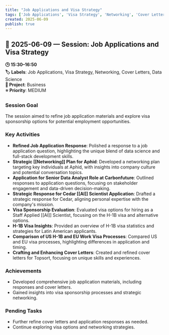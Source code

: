 ```yaml
---
title: "Job Applications and Visa Strategy"
tags: ['Job Applications', 'Visa Strategy', 'Networking', 'Cover Letters', 'Data Science']
created: 2025-06-09
publish: true
---
```


## 📅 2025-06-09 — Session: Job Applications and Visa Strategy

**🕒 15:30–16:50**  
**🏷️ Labels**: Job Applications, Visa Strategy, Networking, Cover Letters, Data Science  
**📂 Project**: Business  
**⭐ Priority**: MEDIUM  


### Session Goal
The session aimed to refine job application materials and explore visa sponsorship options for potential employment opportunities.

### Key Activities
- **Refined Job Application Response**: Polished a response to a job application question, highlighting the unique blend of data science and full-stack development skills.
- **Strategic [[Networking]] Plan for Aphid**: Developed a networking plan targeting key individuals at Aphid, with insights into company culture and potential conversation topics.
- **Application for Senior Data Analyst Role at Carbonfuture**: Outlined responses to application questions, focusing on stakeholder engagement and data-driven decision-making.
- **Strategic Response for Cedar [[AI]] Scientist Application**: Drafted a strategic response for Cedar, aligning personal expertise with the company's mission.
- **Visa Sponsorship Evaluation**: Evaluated visa options for hiring as a Staff Applied [[AI]] Scientist, focusing on the H-1B visa and alternative options.
- **H-1B Visa Insights**: Provided an overview of H-1B visa statistics and strategies for Latin American applicants.
- **Comparison of US H-1B and EU Work Visa Processes**: Compared US and EU visa processes, highlighting differences in application and timing.
- **Crafting and Enhancing Cover Letters**: Created and refined cover letters for Topsort, focusing on unique skills and experiences.

### Achievements
- Developed comprehensive job application materials, including responses and cover letters.
- Gained insights into visa sponsorship processes and strategic networking.

### Pending Tasks
- Further refine cover letters and application responses as needed.
- Continue exploring visa options and networking strategies.
